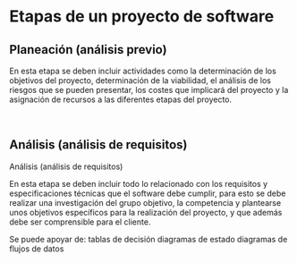 # Etapas de un proyecto de software
## Planeación (análisis previo) 

En esta etapa se deben incluir actividades como la determinación de los objetivos del proyecto, determinación de la viabilidad, el análisis de los riesgos que se pueden presentar, los costes que implicará del proyecto y la asignación de recursos a las diferentes etapas del proyecto.

<br/>

## Análisis (análisis de requisitos)

Análisis (análisis de requisitos)

En esta etapa se deben incluir todo lo relacionado con los requisitos y especificaciones técnicas que el software debe cumplir, para esto se debe realizar una investigación del grupo objetivo, la competencia y plantearse unos objetivos específicos para la realización del proyecto, y que además debe ser comprensible para el cliente.


Se puede apoyar de:
tablas de decisión
diagramas de estado
diagramas de flujos de datos
